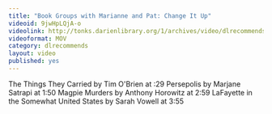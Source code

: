 ```yaml
---
title: "Book Groups with Marianne and Pat: Change It Up"
videoid: 9jwHpLQjA-o
videolink: http://tonks.darienlibrary.org/1/archives/video/dlrecommends/20180301_book_groups.mov
videoformat: MOV
category: dlrecommends
layout: video
published: yes
---
```


The Things They Carried by Tim O'Brien at :29
Persepolis by Marjane Satrapi at 1:50
Magpie Murders by Anthony Horowitz at 2:59
LaFayette in the Somewhat United States by Sarah Vowell at 3:55